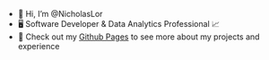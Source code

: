 - 👋 Hi, I’m @NicholasLor
- 🖥️  Software Developer & Data Analytics Professional 📈 
- 🔗 Check out my [Github Pages](https://nicholaslor.github.io/) to see more about my projects and experience


<!---
NicholasLor/NicholasLor is a ✨ special ✨ repository because its `README.md` (this file) appears on your GitHub profile.
You can click the Preview link to take a look at your changes.
--->
